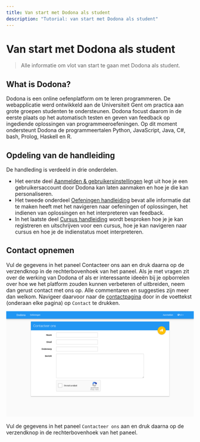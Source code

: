 ```yaml
---
title: Van start met Dodona als student
description: "Tutorial: van start met Dodona als student"
---
```


# Van start met Dodona als student
> Alle informatie om vlot van start te gaan met Dodona als student.

## What is Dodona?

Dodona is een online oefenplatform om te leren programmeren. De webapplicatie werd ontwikkeld aan de Universiteit Gent om practica aan grote groepen studenten te ondersteunen. Dodona focust daarom in de eerste plaats op het automatisch testen en geven van feedback op ingediende oplossingen van programmeeroefeningen. Op dit moment ondersteunt Dodona de programmeertalen Python, JavaScript, Java, C#, bash, Prolog, Haskell en R.

## Opdeling van de handleiding

De handleding is verdeeld in drie onderdelen.

* Het eerste deel [Aanmelden & gebruikersinstellingen](./login-and-settings/) legt uit hoe je een gebruikersaccount door Dodona kan laten aanmaken en hoe je die kan personaliseren.
* Het tweede onderdeel [Oefeningen handleiding](./exercises/) bevat alle informatie dat te maken heeft met het navigeren naar oefeningen of oplossingen, het indienen van oplossingen en het interpreteren van feedback.
* In het laatste deel [Cursus handleiding](./courses/) wordt besproken hoe je je kan registreren en uitschrijven voor een cursus, hoe je kan navigeren naar cursus en hoe je de indienstatus moet interpreteren.

## Contact opnemen

Vul de gegevens in het paneel <span class="guilabel">Contacteer ons</span> aan en druk daarna op de verzendknop in de rechterbovenhoek van het paneel.
Als je met vragen zit over de werking van Dodona of als er interessante ideeën bij je opborrelen over hoe we het platform zouden kunnen verbeteren of uitbreiden, neem dan gerust contact met ons op. Alle commentaren en suggesties zijn meer dan welkom. Navigeer daarvoor naar de [contactpagina](https://dodona.ugent.be/nl/contact/) door in de voettekst (onderaan elke pagina) op `Contact` te drukken.

![image](./contact.nl.png)

Vul de gegevens in het paneel `Contacteer ons` aan en druk daarna op de verzendknop in de rechterbovenhoek van het paneel.
